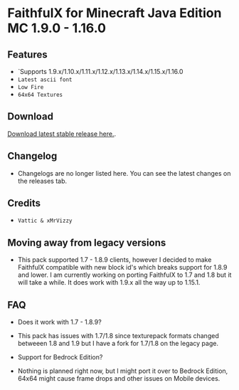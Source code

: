 # FaithfulX for Minecraft Java Edition MC 1.9.0 - 1.16.0

## Features
+ `Supports 1.9.x/1.10.x/1.11.x/1.12.x/1.13.x/1.14.x/1.15.x/1.16.0
+ `Latest ascii font`
+ `Low Fire`
+ `64x64 Textures`

## Download
[Download latest stable release here.](https://github.com/arm64nerd/FaithfulX/releases/latest).

## Changelog
+ Changelogs are no longer listed here. You can see the latest changes on the releases tab.


## Credits
+ `Vattic & xMrVizzy`

## Moving away from legacy versions

+ This pack supported 1.7 - 1.8.9 clients, however I decided to make FaithfulX compatible with new block id's which breaks support for 1.8.9 and lower. I am currently working on porting FaithfulX to 1.7 and 1.8 but it will take a while. It does work with 1.9.x all the way up to 1.15.1.


## FAQ
+ Does it work with 1.7 - 1.8.9?
+ This pack has issues with 1.7/1.8 since texturepack formats changed betweeen 1.8 and 1.9 but I have a fork for 1.7/1.8 on the legacy page.

+ Support for Bedrock Edition?
+ Nothing is planned right now, but I might port it over to Bedrock Edition, 64x64 might cause frame drops and other issues on Mobile devices.

